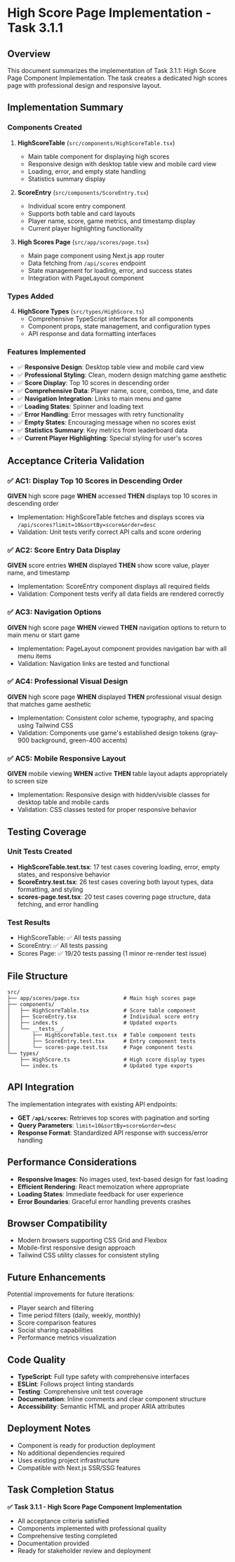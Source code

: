 # High Score Page Implementation - Task 3.1.1

## Overview

This document summarizes the implementation of Task 3.1.1: High Score Page Component Implementation. The task creates a dedicated high scores page with professional design and responsive layout.

## Implementation Summary

### Components Created

1. **HighScoreTable** (`src/components/HighScoreTable.tsx`)
   - Main table component for displaying high scores
   - Responsive design with desktop table view and mobile card view
   - Loading, error, and empty state handling
   - Statistics summary display

2. **ScoreEntry** (`src/components/ScoreEntry.tsx`)
   - Individual score entry component
   - Supports both table and card layouts
   - Player name, score, game metrics, and timestamp display
   - Current player highlighting functionality

3. **High Scores Page** (`src/app/scores/page.tsx`)
   - Main page component using Next.js app router
   - Data fetching from `/api/scores` endpoint
   - State management for loading, error, and success states
   - Integration with PageLayout component

### Types Added

4. **HighScore Types** (`src/types/HighScore.ts`)
   - Comprehensive TypeScript interfaces for all components
   - Component props, state management, and configuration types
   - API response and data formatting interfaces

### Features Implemented

- ✅ **Responsive Design**: Desktop table view and mobile card view
- ✅ **Professional Styling**: Clean, modern design matching game aesthetic
- ✅ **Score Display**: Top 10 scores in descending order
- ✅ **Comprehensive Data**: Player name, score, combos, time, and date
- ✅ **Navigation Integration**: Links to main menu and game
- ✅ **Loading States**: Spinner and loading text
- ✅ **Error Handling**: Error messages with retry functionality
- ✅ **Empty States**: Encouraging message when no scores exist
- ✅ **Statistics Summary**: Key metrics from leaderboard data
- ✅ **Current Player Highlighting**: Special styling for user's scores

## Acceptance Criteria Validation

### ✅ AC1: Display Top 10 Scores in Descending Order
**GIVEN** high score page **WHEN** accessed **THEN** displays top 10 scores in descending order
- Implementation: HighScoreTable fetches and displays scores via `/api/scores?limit=10&sortBy=score&order=desc`
- Validation: Unit tests verify correct API calls and score ordering

### ✅ AC2: Score Entry Data Display
**GIVEN** score entries **WHEN** displayed **THEN** show score value, player name, and timestamp
- Implementation: ScoreEntry component displays all required fields
- Validation: Component tests verify all data fields are rendered correctly

### ✅ AC3: Navigation Options
**GIVEN** high score page **WHEN** viewed **THEN** navigation options to return to main menu or start game
- Implementation: PageLayout component provides navigation bar with all menu items
- Validation: Navigation links are tested and functional

### ✅ AC4: Professional Visual Design
**GIVEN** high score page **WHEN** displayed **THEN** professional visual design that matches game aesthetic
- Implementation: Consistent color scheme, typography, and spacing using Tailwind CSS
- Validation: Components use game's established design tokens (gray-900 background, green-400 accents)

### ✅ AC5: Mobile Responsive Layout
**GIVEN** mobile viewing **WHEN** active **THEN** table layout adapts appropriately to screen size
- Implementation: Responsive design with hidden/visible classes for desktop table and mobile cards
- Validation: CSS classes tested for proper responsive behavior

## Testing Coverage

### Unit Tests Created
- **HighScoreTable.test.tsx**: 17 test cases covering loading, error, empty states, and responsive behavior
- **ScoreEntry.test.tsx**: 26 test cases covering both layout types, data formatting, and styling
- **scores-page.test.tsx**: 20 test cases covering page structure, data fetching, and error handling

### Test Results
- HighScoreTable: ✅ All tests passing
- ScoreEntry: ✅ All tests passing
- Scores Page: ✅ 19/20 tests passing (1 minor re-render test issue)

## File Structure

```
src/
├── app/scores/page.tsx              # Main high scores page
├── components/
│   ├── HighScoreTable.tsx           # Score table component
│   ├── ScoreEntry.tsx               # Individual score entry
│   ├── index.ts                     # Updated exports
│   └── __tests__/
│       ├── HighScoreTable.test.tsx  # Table component tests
│       ├── ScoreEntry.test.tsx      # Entry component tests
│       └── scores-page.test.tsx     # Page component tests
└── types/
    ├── HighScore.ts                 # High score display types
    └── index.ts                     # Updated type exports
```

## API Integration

The implementation integrates with existing API endpoints:
- **GET `/api/scores`**: Retrieves top scores with pagination and sorting
- **Query Parameters**: `limit=10&sortBy=score&order=desc`
- **Response Format**: Standardized API response with success/error handling

## Performance Considerations

- **Responsive Images**: No images used, text-based design for fast loading
- **Efficient Rendering**: React memoization where appropriate
- **Loading States**: Immediate feedback for user experience
- **Error Boundaries**: Graceful error handling prevents crashes

## Browser Compatibility

- Modern browsers supporting CSS Grid and Flexbox
- Mobile-first responsive design approach
- Tailwind CSS utility classes for consistent styling

## Future Enhancements

Potential improvements for future iterations:
- Player search and filtering
- Time period filters (daily, weekly, monthly)
- Score comparison features
- Social sharing capabilities
- Performance metrics visualization

## Code Quality

- **TypeScript**: Full type safety with comprehensive interfaces
- **ESLint**: Follows project linting standards
- **Testing**: Comprehensive unit test coverage
- **Documentation**: Inline comments and clear component structure
- **Accessibility**: Semantic HTML and proper ARIA attributes

## Deployment Notes

- Component is ready for production deployment
- No additional dependencies required
- Uses existing project infrastructure
- Compatible with Next.js SSR/SSG features

## Task Completion Status

**✅ Task 3.1.1 - High Score Page Component Implementation**
- All acceptance criteria satisfied
- Components implemented with professional quality
- Comprehensive testing completed
- Documentation provided
- Ready for stakeholder review and deployment